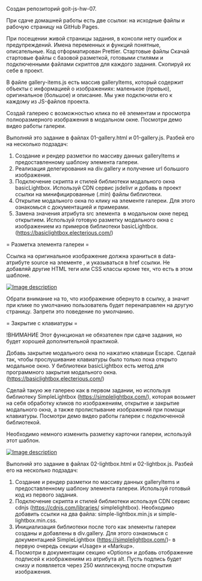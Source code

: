 <!-- ------   Критерии приема  ------ -->

Создан репозиторий goit-js-hw-07.

При сдаче домашней работы есть две ссылки: на исходные файлы и рабочую страницу на GitHub Pages.

При посещении живой страницы задания, в консоли нету ошибок и предупреждений.
Имена переменных и функций понятные, описательные.
Код отформатирован Prettier.
Стартовые файлы
Скачай стартовые файлы с базовой разметкой, готовыми стилями и подключенными файлами скриптов для каждого задания. Скопируй их себе в проект.

В файле gallery-items.js есть массив galleryItems, который содержит объекты с информацией о изображениях: маленькое (превью), оригинальное (большое) и описание. Мы уже подключили его к каждому из JS-файлов проекта.

<!-- ------    Задание 1 - галерея изображений   ------ -->

Создай галерею с возможностью клика по её элементам и просмотра полноразмерного изображения в модальном окне. Посмотри демо видео работы галереи.

Выполняй это задание в файлах 01-gallery.html и 01-gallery.js. Разбей его на несколько подзадач:

1. Создание и рендер разметки по массиву данных galleryItems и предоставленному шаблону элемента галереи.
2. Реализация делегирования на div.gallery и получение url большого изображения.
3. Подключение скрипта и стилей библиотеки модального окна basicLightbox. Используй CDN сервис jsdelivr и добавь в проект ссылки на минифицированные (.min) файлы библиотеки.
4. Открытие модального окна по клику на элементе галереи. Для этого ознакомься с документацией и примерами.
5. Замена значения атрибута src элемента <img> в модальном окне перед открытием. Используй готовую разметку модального окна с изображением из примеров библиотеки basicLightbox.(https://basiclightbox.electerious.com/)

=  Разметка элемента галереи =

Ссылка на оригинальное изображение должна храниться в data-атрибуте source на элементе <img>, и указываться в href ссылки. Не добавляй другие HTML теги или CSS классы кроме тех, что есть в этом шаблоне.

<div class="gallery__item">
  <a class="gallery__link" href="large-image.jpg">
    <img
      class="gallery__image"
      src="small-image.jpg"
      data-source="large-image.jpg"
      alt="Image description"
    />
  </a>
</div>

Обрати внимание на то, что изображение обернуто в ссылку, а значит при клике по умолчанию пользователь будет перенаправлен на другую страницу. Запрети это поведение по умолчанию.

= Закрытие с клавиатуры =

!ВНИМАНИЕ
Этот функционал не обязателен при сдаче задания, но будет хорошей дополнительной практикой.

Добавь закрытие модального окна по нажатию клавиши Escape. Сделай так, чтобы прослушивание клавиатуры было только пока открыто модальное окно. У библиотеки basicLightbox есть метод для программного закрытия модального окна.(https://basiclightbox.electerious.com/)

<!-- ------    Задание 2 - библиотека SimpleLightbox   ------ -->

Сделай такую же галерею как в первом задании, но используя библиотеку SimpleLightbox (https://simplelightbox.com/), которая возьмет на себя обработку кликов по изображениям, открытие и закрытие модального окна, а также пролистывание изображений при помощи клавиатуры. Посмотри демо видео работы галереи с подключенной библиотекой.

Необходимо немного изменить разметку карточки галереи, используй этот шаблон.

<a class="gallery__item" href="large-image.jpg">
  <img class="gallery__image" src="small-image.jpg" alt="Image description" />
</a>

Выполняй это задание в файлах 02-lightbox.html и 02-lightbox.js. Разбей его на несколько подзадач:

1. Создание и рендер разметки по массиву данных galleryItems и предоставленному шаблону элемента галереи. Используй готовый код из первого задания.
2. Подключение скрипта и стилей библиотеки используя CDN сервис cdnjs 
    (https://cdnjs.com/libraries/ simplelightbox).
    Необходимо добавить ссылки на два файла: simple-lightbox.min.js и simple-lightbox.min.css.
3. Инициализация библиотеки после того как элементы галереи созданы и добавлены в div.gallery. Для этого ознакомься с документацией SimpleLightbox (https://simplelightbox.com/)- в первую очередь секции «Usage» и «Markup».
4. Посмотри в документации секцию «Options» и добавь отображение подписей к изображениям из атрибута alt. Пусть подпись будет снизу и появляется через 250 миллисекунд после открытия изображения.